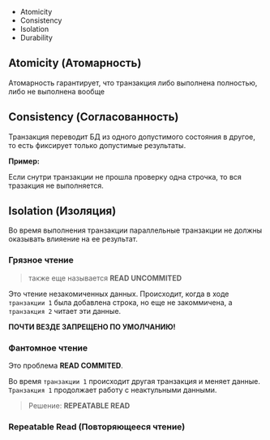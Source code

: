 
- Atomicity
- Consistency
- Isolation
- Durability

## Atomicity (Атомарность)

Атомарность гарантирует, что транзакция либо выполнена полностью, либо не выполнена вообще

## Consistency (Согласованность)

Транзакция переводит БД из одного допустимого состояния в другое, то есть фиксирует только допустимые результаты.

**Пример:**

Если снутри транзакции не прошла проверку одна строчка, то вся тразакция не выполняется.


## Isolation (Изоляция)

Во время выполнения транзакции параллельные транзакции не должны оказывать влияение на ее результат.

### Грязное чтение

> также еще называется **READ UNCOMMITED**

Это чтение незакомиченных данных. Происходит, когда в ходе `транзакции 1` была добавлена строка, но еще не закоммичена, а `транзакция 2` читает эти данные.

**ПОЧТИ ВЕЗДЕ ЗАПРЕЩЕНО ПО УМОЛЧАНИЮ!**


### Фантомное чтение

Это проблема **READ COMMITED**.

Во время `транзакции 1` происходит другая транзакция и меняет данные. `Транзакция 1` продолжает работу с неактульными данными.

> Решение: **REPEATABLE READ**


### Repeatable Read (Повторяющееся чтение)